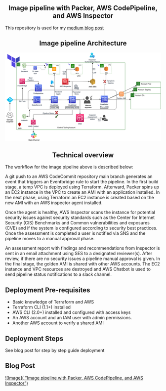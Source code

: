<h2 align="center">Image pipeline with Packer, AWS CodePipeline, and AWS Inspector</h2>

This repository is used for my [medium blog post]()

<h2 align="center">Image pipeline Architecture</h2>

![Solution](https://github.com/yemisprojects/golden-image-pipeline/blob/main/images/draw_io_golden_ami_pipeline.png)
<h4 align="center"></h4>

<h2 align="center">Technical overview</h2>

The workflow for the image pipeline above is described below:

A git push to an AWS CodeCommit repository main branch generates an event that triggers an Eventbridge rule to start the pipeline. In the first build stage, a temp VPC is deployed using Terraform. Afterward, Packer spins up an EC2 instance in the VPC to create an AMI with an application installed. In the next phase, using Terraform an EC2 instance is created based on the new AMI with an AWS inspector agent installed.

Once the agent is healthy, AWS Inspector scans the instance for potential security issues against security standards such as the Center for Internet Security (CIS) Benchmarks and Common vulnerabilities and exposures (CVE) and if the system is configured according to security best practices. Once the assessment is completed a user is notified via SNS and the pipeline moves to a manual approval phase.

An assessment report with findings and recommendations from Inspector is sent in an email attachment using SES to a designated reviewer(s). After review, if there are no security issues a pipeline manual approval is given. In the final stage, the golden AMI is shared with other AWS accounts. The EC2 instance and VPC resources are destroyed and AWS Chatbot is used to send pipeline status notifications to a slack channel.

## Deployment Pre-requisites
- Basic knowledge of Terraform and AWS
- Terraform CLI (1.1+) installed
- AWS CLI (2.0+) installed and configured with access keys
- An AWS account and an IAM user with admin permissions.
- Another AWS account to verify a shared AMI

## Deployment Steps
See blog post for step by step guide deployment

## Blog Post

[![Image]( "Image pipeline with Packer, AWS CodePipeline, and AWS Inspector")]()